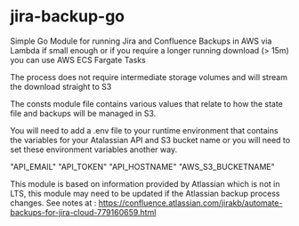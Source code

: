 # jira-backup-go

Simple Go Module for running Jira and Confluence Backups in AWS via Lambda if small enough or if you require a longer running download (> 15m) you can use AWS ECS Fargate Tasks

The process does not require intermediate storage volumes and will stream the download straight to S3

The consts module file contains various values that relate to how the state file and backups will be managed in S3.

You will need to add a .env file to your runtime environment that contains the variables for your Atalassian API and S3 bucket name or you will need to set these environment variables another way.

"API_EMAIL"
"API_TOKEN"
"API_HOSTNAME"
"AWS_S3_BUCKETNAME"

This module is based on information provided by Atlassian which is not in LTS, this module may need to be updated if the Atlassian backup process changes. See notes at : https://confluence.atlassian.com/jirakb/automate-backups-for-jira-cloud-779160659.html

